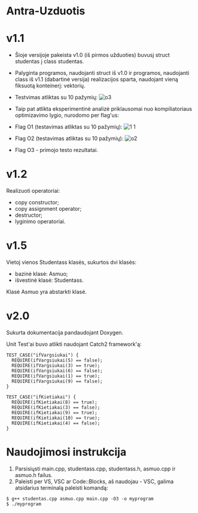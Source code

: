 # Antra-Uzduotis
# v1.1
* Šioje versijoje pakeista v1.0 (iš pirmos užduoties) buvusį struct studentas į class studentas.
* Palyginta programos, naudojanti struct iš v1.0 ir programos, naudojanti class iš v1.1 (dabartinė versija) realizacijos sparta, naudojant vieną fiksuotą konteinerį: vektorių.
* Testvimas atliktas su 10 pažymių:
![o3](https://user-images.githubusercontent.com/90559062/149841169-58348263-cde5-45e8-8b04-6a23e9034c9a.png)

* Taip pat atlikta eksperimentinė analizė priklausomai nuo kompiliatoriaus optimizavimo lygio, nurodomo per flag'us:
* Flag O1 (testavimas atliktas su 10 pažymių):
![1 1](https://user-images.githubusercontent.com/90559062/149841231-e1dbe278-a2e2-42a8-a13c-b8c371f2befa.png)
* Flag O2 (testavimas atliktas su 10 pažymių):
![o2](https://user-images.githubusercontent.com/90559062/149841216-cdaccbcb-ba1c-4ad2-b7f0-490a9c9455bd.png)
* Flag O3 - primojo testo rezultatai. 

# v1.2
Realizuoti operatoriai:
* copy constructor;
* copy assignment operator;
* destructor;
* lyginimo operatoriai.

# v1.5
Vietoj vienos Studentass klasės, sukurtos dvi klasės:
* bazinė klasė: Asmuo;
* išvestinė klasė: Studentass.

Klasė Asmuo yra abstarkti klasė.

# v2.0
Sukurta dokumentacija pandaudojant Doxygen.

Unit Test'ai buvo atlikti naudojant Catch2 framework'ą:
```
TEST_CASE("ifVargsiukai") {
  REQUIRE(ifVargsiukai(5) == false);
  REQUIRE(ifVargsiukai(3) == true);
  REQUIRE(ifVargsiukai(6) == false);
  REQUIRE(ifVargsiukai(1) == true);
  REQUIRE(ifVargsiukai(9) == false);
}

TEST_CASE("ifKietiakai") {
  REQUIRE(ifKietiakai(8) == true);
  REQUIRE(ifKietiakai(3) == false);
  REQUIRE(ifKietiakai(9) == true);
  REQUIRE(ifKietiakai(10) == true);
  REQUIRE(ifKietiakai(4) == false);
}
```
# Naudojimosi instrukcija
1) Parsisiųsti main.cpp, studentass.cpp, studentass.h, asmuo.cpp ir asmuo.h failus.
2) Paleisti per VS, VSC ar Code::Blocks, aš naudojau - VSC, galima atsidarius terminalą paleisti komandą:
```
$ g++ studentas.cpp asmuo.cpp main.cpp -O3 -o myprogram
$ ./myprogram
```
